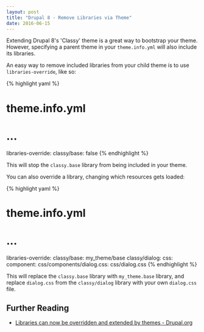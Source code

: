 ```yaml
---
layout: post
title: "Drupal 8 - Remove Libraries via Theme"
date: 2016-06-15
---
```

Extending Drupal 8's 'Classy' theme is a great way to bootstrap your theme. However, specifying a parent theme in your `theme.info.yml` will also include its libraries.

An easy way to remove included libraries from your child theme is to use `libraries-override`, like so:

{% highlight yaml %}
# theme.info.yml
# ...
libraries-override:
  classy/base: false
{% endhighlight %} 

This will stop the `classy.base` library from being included in your theme. 

You can also override a library, changing which resources gets loaded:

{% highlight yaml %}
# theme.info.yml
# ...
libraries-override:
  classy/base: my_theme/base
  classy/dialog:
    css:
      component:
        css/components/dialog.css: css/dialog.css
{% endhighlight %}

This will replace the `classy.base` library with `my_theme.base` library, and replace `dialog.css` from the `classy/dialog` library with your own `dialog.css` file.

## Further Reading

- [Libraries can now be overridden and extended by themes - Drupal.org](https://www.drupal.org/node/2497313)
